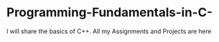 # Programming-Fundamentals-in-C-
I will share the basics of C++. All my Assignments and Projects are here 

